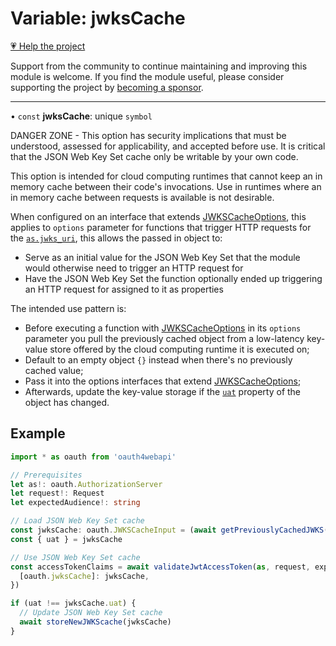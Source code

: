 # Variable: jwksCache

[💗 Help the project](https://github.com/sponsors/panva)

Support from the community to continue maintaining and improving this module is welcome. If you find the module useful, please consider supporting the project by [becoming a sponsor](https://github.com/sponsors/panva).

***

• `const` **jwksCache**: unique `symbol`

DANGER ZONE - This option has security implications that must be understood, assessed for
applicability, and accepted before use. It is critical that the JSON Web Key Set cache only be
writable by your own code.

This option is intended for cloud computing runtimes that cannot keep an in memory cache between
their code's invocations. Use in runtimes where an in memory cache between requests is available
is not desirable.

When configured on an interface that extends [JWKSCacheOptions](../interfaces/JWKSCacheOptions.md), this applies to `options`
parameter for functions that trigger HTTP requests for the
[`as.jwks_uri`](../interfaces/AuthorizationServer.md#jwks_uri), this allows the passed in object to:

- Serve as an initial value for the JSON Web Key Set that the module would otherwise need to
  trigger an HTTP request for
- Have the JSON Web Key Set the function optionally ended up triggering an HTTP request for
  assigned to it as properties

The intended use pattern is:

- Before executing a function with [JWKSCacheOptions](../interfaces/JWKSCacheOptions.md) in its `options` parameter you pull the
  previously cached object from a low-latency key-value store offered by the cloud computing
  runtime it is executed on;
- Default to an empty object `{}` instead when there's no previously cached value;
- Pass it into the options interfaces that extend [JWKSCacheOptions](../interfaces/JWKSCacheOptions.md);
- Afterwards, update the key-value storage if the [`uat`](../interfaces/ExportedJWKSCache.md#uat) property of
  the object has changed.

## Example

```ts
import * as oauth from 'oauth4webapi'

// Prerequisites
let as!: oauth.AuthorizationServer
let request!: Request
let expectedAudience!: string

// Load JSON Web Key Set cache
const jwksCache: oauth.JWKSCacheInput = (await getPreviouslyCachedJWKS()) || {}
const { uat } = jwksCache

// Use JSON Web Key Set cache
const accessTokenClaims = await validateJwtAccessToken(as, request, expectedAudience, {
  [oauth.jwksCache]: jwksCache,
})

if (uat !== jwksCache.uat) {
  // Update JSON Web Key Set cache
  await storeNewJWKScache(jwksCache)
}
```
